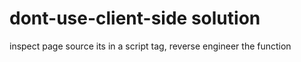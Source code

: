 # dont-use-client-side solution

inspect page source its in a script tag, reverse engineer the function 